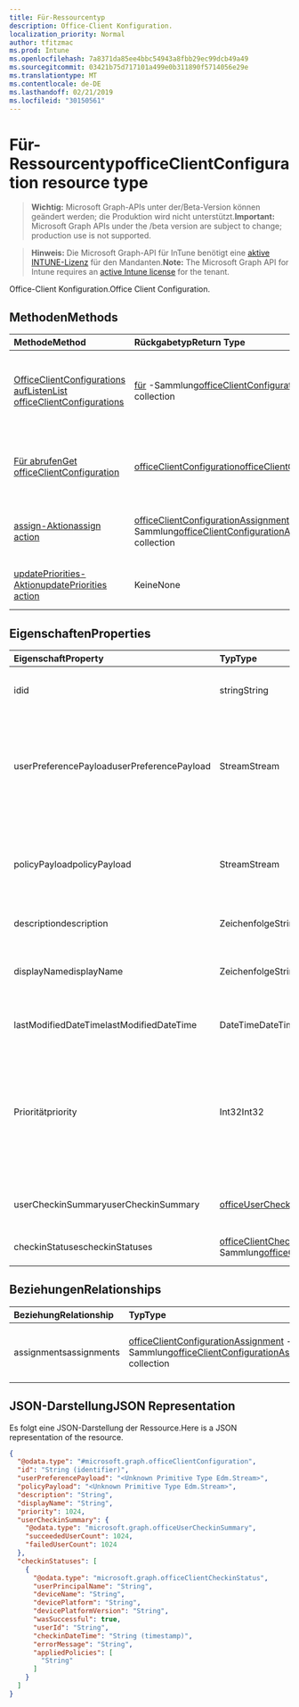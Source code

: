 ```yaml
---
title: Für-Ressourcentyp
description: Office-Client Konfiguration.
localization_priority: Normal
author: tfitzmac
ms.prod: Intune
ms.openlocfilehash: 7a8371da85ee4bbc54943a8fbb29ec99dcb49a49
ms.sourcegitcommit: 03421b75d717101a499e0b311890f5714056e29e
ms.translationtype: MT
ms.contentlocale: de-DE
ms.lasthandoff: 02/21/2019
ms.locfileid: "30150561"
---
```

# <a name="officeclientconfiguration-resource-type"></a><span data-ttu-id="3a1a8-103">Für-Ressourcentyp</span><span class="sxs-lookup"><span data-stu-id="3a1a8-103">officeClientConfiguration resource type</span></span>

> <span data-ttu-id="3a1a8-104">**Wichtig:** Microsoft Graph-APIs unter der/Beta-Version können geändert werden; die Produktion wird nicht unterstützt.</span><span class="sxs-lookup"><span data-stu-id="3a1a8-104">**Important:** Microsoft Graph APIs under the /beta version are subject to change; production use is not supported.</span></span>

> <span data-ttu-id="3a1a8-105">**Hinweis:** Die Microsoft Graph-API für InTune benötigt eine [aktive INTUNE-Lizenz](https://go.microsoft.com/fwlink/?linkid=839381) für den Mandanten.</span><span class="sxs-lookup"><span data-stu-id="3a1a8-105">**Note:** The Microsoft Graph API for Intune requires an [active Intune license](https://go.microsoft.com/fwlink/?linkid=839381) for the tenant.</span></span>

<span data-ttu-id="3a1a8-106">Office-Client Konfiguration.</span><span class="sxs-lookup"><span data-stu-id="3a1a8-106">Office Client Configuration.</span></span>

## <a name="methods"></a><span data-ttu-id="3a1a8-107">Methoden</span><span class="sxs-lookup"><span data-stu-id="3a1a8-107">Methods</span></span>
|<span data-ttu-id="3a1a8-108">Methode</span><span class="sxs-lookup"><span data-stu-id="3a1a8-108">Method</span></span>|<span data-ttu-id="3a1a8-109">Rückgabetyp</span><span class="sxs-lookup"><span data-stu-id="3a1a8-109">Return Type</span></span>|<span data-ttu-id="3a1a8-110">Beschreibung</span><span class="sxs-lookup"><span data-stu-id="3a1a8-110">Description</span></span>|
|:---|:---|:---|
|[<span data-ttu-id="3a1a8-111">OfficeClientConfigurations aufListen</span><span class="sxs-lookup"><span data-stu-id="3a1a8-111">List officeClientConfigurations</span></span>](../api/intune-cirrus-officeclientconfiguration-list.md)|<span data-ttu-id="3a1a8-112">[für](../resources/intune-cirrus-officeclientconfiguration.md) -Sammlung</span><span class="sxs-lookup"><span data-stu-id="3a1a8-112">[officeClientConfiguration](../resources/intune-cirrus-officeclientconfiguration.md) collection</span></span>|<span data-ttu-id="3a1a8-113">AufListen von Eigenschaften und Beziehungen der [für](../resources/intune-cirrus-officeclientconfiguration.md) -Objekte.</span><span class="sxs-lookup"><span data-stu-id="3a1a8-113">List properties and relationships of the [officeClientConfiguration](../resources/intune-cirrus-officeclientconfiguration.md) objects.</span></span>|
|[<span data-ttu-id="3a1a8-114">Für abrufen</span><span class="sxs-lookup"><span data-stu-id="3a1a8-114">Get officeClientConfiguration</span></span>](../api/intune-cirrus-officeclientconfiguration-get.md)|[<span data-ttu-id="3a1a8-115">officeClientConfiguration</span><span class="sxs-lookup"><span data-stu-id="3a1a8-115">officeClientConfiguration</span></span>](../resources/intune-cirrus-officeclientconfiguration.md)|<span data-ttu-id="3a1a8-116">Lesen von Eigenschaften und Beziehungen des [für](../resources/intune-cirrus-officeclientconfiguration.md) -Objekts.</span><span class="sxs-lookup"><span data-stu-id="3a1a8-116">Read properties and relationships of the [officeClientConfiguration](../resources/intune-cirrus-officeclientconfiguration.md) object.</span></span>|
|[<span data-ttu-id="3a1a8-117">assign-Aktion</span><span class="sxs-lookup"><span data-stu-id="3a1a8-117">assign action</span></span>](../api/intune-cirrus-officeclientconfiguration-assign.md)|<span data-ttu-id="3a1a8-118">[officeClientConfigurationAssignment](../resources/intune-cirrus-officeclientconfigurationassignment.md) -Sammlung</span><span class="sxs-lookup"><span data-stu-id="3a1a8-118">[officeClientConfigurationAssignment](../resources/intune-cirrus-officeclientconfigurationassignment.md) collection</span></span>|<span data-ttu-id="3a1a8-119">Ersetzen Sie alle Zielgruppen für eine Richtlinie.</span><span class="sxs-lookup"><span data-stu-id="3a1a8-119">Replace all targeted groups for a policy.</span></span>|
|[<span data-ttu-id="3a1a8-120">updatePriorities-Aktion</span><span class="sxs-lookup"><span data-stu-id="3a1a8-120">updatePriorities action</span></span>](../api/intune-cirrus-officeclientconfiguration-updatepriorities.md)|<span data-ttu-id="3a1a8-121">Keine</span><span class="sxs-lookup"><span data-stu-id="3a1a8-121">None</span></span>|<span data-ttu-id="3a1a8-122">Aktualisieren der Richtlinien Prioritäten.</span><span class="sxs-lookup"><span data-stu-id="3a1a8-122">Update policy priorities.</span></span>|

## <a name="properties"></a><span data-ttu-id="3a1a8-123">Eigenschaften</span><span class="sxs-lookup"><span data-stu-id="3a1a8-123">Properties</span></span>
|<span data-ttu-id="3a1a8-124">Eigenschaft</span><span class="sxs-lookup"><span data-stu-id="3a1a8-124">Property</span></span>|<span data-ttu-id="3a1a8-125">Typ</span><span class="sxs-lookup"><span data-stu-id="3a1a8-125">Type</span></span>|<span data-ttu-id="3a1a8-126">Beschreibung</span><span class="sxs-lookup"><span data-stu-id="3a1a8-126">Description</span></span>|
|:---|:---|:---|
|<span data-ttu-id="3a1a8-127">id</span><span class="sxs-lookup"><span data-stu-id="3a1a8-127">id</span></span>|<span data-ttu-id="3a1a8-128">string</span><span class="sxs-lookup"><span data-stu-id="3a1a8-128">String</span></span>|<span data-ttu-id="3a1a8-129">ID der Office-Client Konfigurationsrichtlinie.</span><span class="sxs-lookup"><span data-stu-id="3a1a8-129">Id of the office client configuration policy.</span></span>|
|<span data-ttu-id="3a1a8-130">userPreferencePayload</span><span class="sxs-lookup"><span data-stu-id="3a1a8-130">userPreferencePayload</span></span>|<span data-ttu-id="3a1a8-131">Stream</span><span class="sxs-lookup"><span data-stu-id="3a1a8-131">Stream</span></span>|<span data-ttu-id="3a1a8-132">Einstellungs Einstellungen JSON-Zeichenfolge im Binärformat können diese Werte vom Benutzer außer Kraft gesetzt werden.</span><span class="sxs-lookup"><span data-stu-id="3a1a8-132">Preference settings JSON string in binary format, these values can be overridden by the user.</span></span>|
|<span data-ttu-id="3a1a8-133">policyPayload</span><span class="sxs-lookup"><span data-stu-id="3a1a8-133">policyPayload</span></span>|<span data-ttu-id="3a1a8-134">Stream</span><span class="sxs-lookup"><span data-stu-id="3a1a8-134">Stream</span></span>|<span data-ttu-id="3a1a8-135">JSON-Zeichenfolge für Richtlinieneinstellungen im Binärformat können diese Werte nicht vom Benutzer geändert werden.</span><span class="sxs-lookup"><span data-stu-id="3a1a8-135">Policy settings JSON string in binary format, these values cannot be changed by the user.</span></span>|
|<span data-ttu-id="3a1a8-136">description</span><span class="sxs-lookup"><span data-stu-id="3a1a8-136">description</span></span>|<span data-ttu-id="3a1a8-137">Zeichenfolge</span><span class="sxs-lookup"><span data-stu-id="3a1a8-137">String</span></span>|<span data-ttu-id="3a1a8-138">Noch nicht dokumentiert</span><span class="sxs-lookup"><span data-stu-id="3a1a8-138">Not yet documented</span></span>|
|<span data-ttu-id="3a1a8-139">displayName</span><span class="sxs-lookup"><span data-stu-id="3a1a8-139">displayName</span></span>|<span data-ttu-id="3a1a8-140">Zeichenfolge</span><span class="sxs-lookup"><span data-stu-id="3a1a8-140">String</span></span>|<span data-ttu-id="3a1a8-141">Administrator: Beschreibung der Office-Client Konfigurationsrichtlinie.</span><span class="sxs-lookup"><span data-stu-id="3a1a8-141">Admin provided description of the office client configuration policy.</span></span>|
|<span data-ttu-id="3a1a8-142">lastModifiedDateTime</span><span class="sxs-lookup"><span data-stu-id="3a1a8-142">lastModifiedDateTime</span></span>|<span data-ttu-id="3a1a8-143">DateTime</span><span class="sxs-lookup"><span data-stu-id="3a1a8-143">DateTime</span></span>|<span data-ttu-id="3a1a8-144">Datum der letzten Änderung der Richtlinie.</span><span class="sxs-lookup"><span data-stu-id="3a1a8-144">Last modified datetime stamp of the policy.</span></span>|
|<span data-ttu-id="3a1a8-145">Priorität</span><span class="sxs-lookup"><span data-stu-id="3a1a8-145">priority</span></span>|<span data-ttu-id="3a1a8-146">Int32</span><span class="sxs-lookup"><span data-stu-id="3a1a8-146">Int32</span></span>|<span data-ttu-id="3a1a8-147">Der Prioritätswert sollte für jede Richtlinie unter einem Mandanten eindeutig sein und für die Konfliktlösung verwendet werden, niedrigere Werte bedeuten eine hohe Priorität.</span><span class="sxs-lookup"><span data-stu-id="3a1a8-147">Priority value should be unique value for each policy under a tenant and will be used for conflict resolution, lower values mean priority is high.</span></span>|
|<span data-ttu-id="3a1a8-148">userCheckinSummary</span><span class="sxs-lookup"><span data-stu-id="3a1a8-148">userCheckinSummary</span></span>|[<span data-ttu-id="3a1a8-149">officeUserCheckinSummary</span><span class="sxs-lookup"><span data-stu-id="3a1a8-149">officeUserCheckinSummary</span></span>](../resources/intune-cirrus-officeusercheckinsummary.md)|<span data-ttu-id="3a1a8-150">Zusammenfassung der Benutzer Einchecken für die Richtlinie.</span><span class="sxs-lookup"><span data-stu-id="3a1a8-150">User check-in summary for the policy.</span></span>|
|<span data-ttu-id="3a1a8-151">checkinStatuses</span><span class="sxs-lookup"><span data-stu-id="3a1a8-151">checkinStatuses</span></span>|<span data-ttu-id="3a1a8-152">[officeClientCheckinStatus](../resources/intune-cirrus-officeclientcheckinstatus.md) -Sammlung</span><span class="sxs-lookup"><span data-stu-id="3a1a8-152">[officeClientCheckinStatus](../resources/intune-cirrus-officeclientcheckinstatus.md) collection</span></span>|<span data-ttu-id="3a1a8-153">Liste der Office-Client Eincheckstatus.</span><span class="sxs-lookup"><span data-stu-id="3a1a8-153">List of office Client check-in status.</span></span>|

## <a name="relationships"></a><span data-ttu-id="3a1a8-154">Beziehungen</span><span class="sxs-lookup"><span data-stu-id="3a1a8-154">Relationships</span></span>
|<span data-ttu-id="3a1a8-155">Beziehung</span><span class="sxs-lookup"><span data-stu-id="3a1a8-155">Relationship</span></span>|<span data-ttu-id="3a1a8-156">Typ</span><span class="sxs-lookup"><span data-stu-id="3a1a8-156">Type</span></span>|<span data-ttu-id="3a1a8-157">Beschreibung</span><span class="sxs-lookup"><span data-stu-id="3a1a8-157">Description</span></span>|
|:---|:---|:---|
|<span data-ttu-id="3a1a8-158">assignments</span><span class="sxs-lookup"><span data-stu-id="3a1a8-158">assignments</span></span>|<span data-ttu-id="3a1a8-159">[officeClientConfigurationAssignment](../resources/intune-cirrus-officeclientconfigurationassignment.md) -Sammlung</span><span class="sxs-lookup"><span data-stu-id="3a1a8-159">[officeClientConfigurationAssignment](../resources/intune-cirrus-officeclientconfigurationassignment.md) collection</span></span>|<span data-ttu-id="3a1a8-160">Die Liste der Gruppenzuweisungen für die Richtlinie.</span><span class="sxs-lookup"><span data-stu-id="3a1a8-160">The list of group assignments for the policy.</span></span>|

## <a name="json-representation"></a><span data-ttu-id="3a1a8-161">JSON-Darstellung</span><span class="sxs-lookup"><span data-stu-id="3a1a8-161">JSON Representation</span></span>
<span data-ttu-id="3a1a8-162">Es folgt eine JSON-Darstellung der Ressource.</span><span class="sxs-lookup"><span data-stu-id="3a1a8-162">Here is a JSON representation of the resource.</span></span>
<!-- {
  "blockType": "resource",
  "keyProperty": "id",
  "@odata.type": "microsoft.graph.officeClientConfiguration"
}
-->
``` json
{
  "@odata.type": "#microsoft.graph.officeClientConfiguration",
  "id": "String (identifier)",
  "userPreferencePayload": "<Unknown Primitive Type Edm.Stream>",
  "policyPayload": "<Unknown Primitive Type Edm.Stream>",
  "description": "String",
  "displayName": "String",
  "priority": 1024,
  "userCheckinSummary": {
    "@odata.type": "microsoft.graph.officeUserCheckinSummary",
    "succeededUserCount": 1024,
    "failedUserCount": 1024
  },
  "checkinStatuses": [
    {
      "@odata.type": "microsoft.graph.officeClientCheckinStatus",
      "userPrincipalName": "String",
      "deviceName": "String",
      "devicePlatform": "String",
      "devicePlatformVersion": "String",
      "wasSuccessful": true,
      "userId": "String",
      "checkinDateTime": "String (timestamp)",
      "errorMessage": "String",
      "appliedPolicies": [
        "String"
      ]
    }
  ]
}
```



